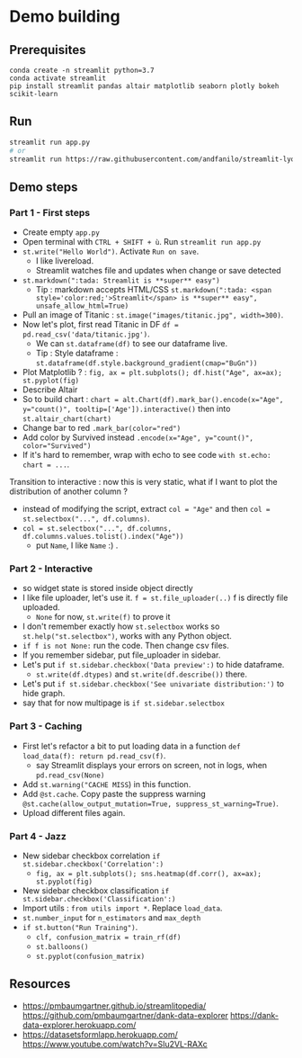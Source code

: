 # Demo building

## Prerequisites

```
conda create -n streamlit python=3.7
conda activate streamlit
pip install streamlit pandas altair matplotlib seaborn plotly bokeh scikit-learn
```

## Run

```bash
streamlit run app.py
# or
streamlit run https://raw.githubusercontent.com/andfanilo/streamlit-lyondatascience-20200422/master/app_final.py
```

## Demo steps

### Part 1 - First steps 

- Create empty `app.py`
- Open terminal with `CTRL + SHIFT + ù`. Run `streamlit run app.py`
- `st.write("Hello World")`. Activate `Run on save`.
  - I like livereload.
  - Streamlit watches file and updates when change or save detected
- `st.markdown(":tada: Streamlit is **super** easy")` 
  - Tip : markdown accepts HTML/CSS `st.markdown(":tada: <span style='color:red;'>Streamlit</span> is **super** easy", unsafe_allow_html=True)`
- Pull an image of Titanic : `st.image("images/titanic.jpg", width=300)`.
- Now let's plot, first read Titanic in DF `df = pd.read_csv('data/titanic.jpg')`.
  - We can `st.dataframe(df)` to see our dataframe live.
  - Tip : Style dataframe : `st.dataframe(df.style.background_gradient(cmap="BuGn"))`
- Plot Matplotlib ? : `fig, ax = plt.subplots(); df.hist("Age", ax=ax); st.pyplot(fig)`
- Describe Altair 
- So to build chart : `chart = alt.Chart(df).mark_bar().encode(x="Age", y="count()", tooltip=['Age']).interactive()` then into `st.altair_chart(chart)`
- Change bar to red `.mark_bar(color="red")`
- Add color by Survived instead `.encode(x="Age", y="count()", color="Survived")`
- If it's hard to remember, wrap with echo to see code `with st.echo: chart = ...`.

Transition to interactive : now this is very static, what if I want to plot the distribution of another column ?

- instead of modifying the script, extract `col = "Age"` and then `col = st.selectbox("...", df.columns)`.
- `col = st.selectbox("...", df.columns, df.columns.values.tolist().index("Age"))`
  - put `Name`, I like `Name` :) .

### Part 2 - Interactive

- so widget state is stored inside object directly
- I like file uploader, let's use it. `f = st.file_uploader(..)` f is directly file uploaded. 
  - `None` for now, `st.write(f)` to prove it
- I don't remember exactly how `st.selectbox` works so `st.help("st.selectbox")`, works with any Python object.
- `if f is not None:` run the code. Then change csv files.
- If you remember sidebar, put file_uploader in sidebar.
- Let's put `if st.sidebar.checkbox('Data preview':)` to hide dataframe. 
  - `st.write(df.dtypes)` and `st.write(df.describe())` there.
- Let's put `if st.sidebar.checkbox('See univariate distribution:')` to hide graph.
- say that for now multipage is `if st.sidebar.selectbox`

### Part 3 - Caching

- First let's refactor a bit to put loading data in a function `def load_data(f): return pd.read_csv(f)`.
  - say Streamlit displays your errors on screen, not in logs, when `pd.read_csv(None)`
- Add `st.warning("CACHE MISS`) in this function.
- Add `@st.cache`. Copy paste the suppress warning `@st.cache(allow_output_mutation=True, suppress_st_warning=True)`. 
- Upload different files again.

### Part 4 - Jazz

- New sidebar checkbox correlation `if st.sidebar.checkbox('Correlation':)`
  - `fig, ax = plt.subplots(); sns.heatmap(df.corr(), ax=ax); st.pyplot(fig)`
- New sidebar checkbox classification `if st.sidebar.checkbox('Classification':)`
- Import utils : `from utils import *`. Replace `load_data`.
- `st.number_input` for `n_estimators` and `max_depth`
- `if st.button("Run Training")`.
  - `clf, confusion_matrix = train_rf(df)` 
  - `st.balloons()`
  - `st.pyplot(confusion_matrix)`

## Resources

- https://pmbaumgartner.github.io/streamlitopedia/ https://github.com/pmbaumgartner/dank-data-explorer https://dank-data-explorer.herokuapp.com/
- https://datasetsformlapp.herokuapp.com/ https://www.youtube.com/watch?v=SIu2VL-RAXc
